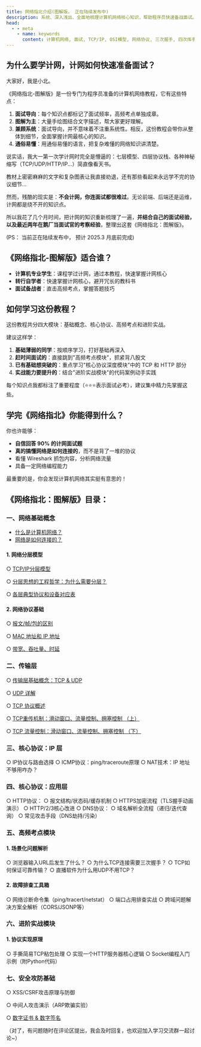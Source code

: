 ```yaml
---
title: 网络指北介绍(图解版， 正在陆续发布中)
description: 系统、深入浅出、全面地梳理计算机网络核心知识，帮助程序员快速备战面试。涵盖网络基础概念、物理层、数据链路层、网络层、传输层等重要内容。
head:
  - - meta
    - name: keywords
      content: 计算机网络, 面试, TCP/IP, OSI模型, 网络协议, 三次握手, 四次挥手, HTTP, HTTPS, 网络安全
---
```



## 为什么要学计网，计网如何快速准备面试？

大家好，我是小北。

《网络指北-图解版》是一份专门为程序员准备的计算机网络教程，它有这些特点：

1. **面试导向**：每个知识点都标记了面试频率，高频考点单独成章。
2. **图解为主**：大量手绘图结合文字描述，帮大家更好理解。
3. **兼顾系统**：面试导向，并不意味着不注重系统性。相反，这份教程会带你从整体到细节，全面掌握计网最核心的知识。
4. **通俗易懂**：用通俗易懂的语言，把复杂难懂的网络知识讲清楚。

说实话，我大一第一次学计网时完全是懵逼的：七层模型、四层协议栈、各种神秘缩写（TCP/UDP/HTTP/IP...）简直像看天书。

教材上密密麻麻的文字和复杂图表让我直接劝退，还有那些看起来永远学不完的协议细节...

然而，残酷的现实是：**不会计网，你连面试都很难过**。无论前端、后端还是运维，计网都是绕不开的知识点。

所以我花了几个月时间，把计网的知识重新梳理了一遍，**并结合自己的面试经验，以及最近两年在鹅厂当面试官的考察经验**，整理出这套《网络指北：图解版》。

(PS： 当前正在陆续发布中， 预计 2025.3 月底前完成)

## 《网络指北-图解版》适合谁？

- **计算机专业学生**：课程学过计网，通过本教程，快速掌握计网核心
- **转行自学者**：快速掌握计网核心，避开冗长的教科书
- **面试备战者**：直击高频考点，掌握答题技巧

## 如何学习这份教程？

这份教程共分四大模块：基础概念、核心协议、高频考点和进阶实战。

建议这样学：

1. **基础薄弱的同学**：按顺序学习，打好基础再深入
2. **赶时间面试的**：直接跳到"高频考点模块"，抓紧背八股文
3. **已有基础想突破的**：重点学习"核心协议深度模块"中的 TCP 和 HTTP 部分
4. **实战能力要提升的**：结合"进阶实战模块"的代码案例动手实践

每个知识点我都标注了重要程度（⭐⭐⭐表示面试必考），建议集中精力先掌握这些。


## 学完《网络指北》你能得到什么？

你也许能够：
- **自信回答 90% 的计网面试题**
- **真的搞懂网络是如何连接的**，而不是背了一堆的协议
- 看懂 Wireshark 抓包内容，分析网络流量
- 具备一定网络编程能力

最重要的是，你会发现计算机网络其实挺有意思的！


## 《网络指北：图解版》目录：

### 一、网络基础概念

* [什么是计算机网络？](https://csguide.cn/network/overview/10_what_is_network.html)
* [网络是如何连接的？](https://csguide.cn/network/overview/30_how_networks_connect.html)

#### 1. 网络分层模型
  ○ [TCP/IP分层模型](https://csguide.cn/network/overview/20_protocol.html)

  ○ [分层思想的工程哲学：为什么需要分层？](https://csguide.cn/network/overview/21-why-layered.html)

  ○ [各层典型协议和设备对应表](https://csguide.cn/network/overview/23-network-layers.html)
#### 2. 网络协议基础
  ○ [报文/帧/包的区别](https://csguide.cn/network/overview/40-data-package.html)

  ○ [MAC 地址和 IP 地址](https://csguide.cn/network/overview/45-ip-mac-port.html)

  ○ [带宽、吞吐量、时延](https://csguide.cn/network/overview/48-bandwidth-throughput-latency.html)


### 二、传输层

  ○ [传输层基础概念：TCP & UDP](https://csguide.cn/network/transport/0_overview.html)

  ○ [UDP 详解](https://csguide.cn/network/transport/5_udp.html)

  ○ [TCP 协议概述](https://csguide.cn/network/transport/10_tcp_overview.html)

  ○ [TCP重传机制：滑动窗口、流量控制、拥塞控制 （上）](https://csguide.cn/network/transport/30_tcp_sliding_window.html)

  ○ [TCP 流量控制：滑动窗口、流量控制、拥塞控制 （下）](https://csguide.cn/network/transport/40_tcp_flow_control.html)

### 三、核心协议：IP 层
  ○ IP协议与路由选择
  ○ ICMP协议：ping/traceroute原理
  ○ NAT技术：IP 地址不够用咋办？

### 四、核心协议：应用层
  ○ HTTP协议：
  ○ 报文结构/状态码/缓存机制
  ○ HTTPS加密流程（TLS握手动画演示）
  ○ HTTP/2/3核心改进
  ○ DNS协议：
  ○ 域名解析全流程（递归/迭代查询）
  ○ 常见攻击手段（DNS劫持/污染）

### 五、高频考点模块

#### 1. 场景化问题解析
  ○ 浏览器输入URL后发生了什么？
  ○ 为什么TCP连接需要三次握手？
  ○ TCP如何保证可靠传输？
  ○ 直播软件为什么用UDP不用TCP？

#### 2. 故障排查工具箱
  ○ 网络诊断命令集（ping/tracert/netstat）
  ○ 端口占用排查实战
  ○ 跨域问题解决方案全解析（CORS/JSONP等）

### 六、进阶实战模块

#### 1. 协议实现原理
  ○ 手撕简易TCP粘包处理
  ○ 实现一个HTTP服务器核心逻辑
  ○ Socket编程入门示例（附Python代码）

### 七、安全攻防基础
  ○ XSS/CSRF攻击原理与防御

  ○ 中间人攻击演示（ARP欺骗实验）

  ○ [数字证书 & 数字签名](https://csguide.cn/network/security/6_digital_certificate.html)


（对了，有问题随时在评论区提出，我会及时回复，也欢迎加入学习交流群一起讨论~）